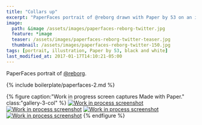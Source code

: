```yaml
---
title: "Collars up"
excerpt: "PaperFaces portrait of @reborg drawn with Paper by 53 on an iPad."
image: 
  path: &image /assets/images/paperfaces-reborg-twitter.jpg 
  feature: *image
  teaser: /assets/images/paperfaces-reborg-twitter-teaser.jpg
  thumbnail: /assets/images/paperfaces-reborg-twitter-150.jpg
tags: [portrait, illustration, Paper by 53, black and white]
last_modified_at: 2017-01-17T14:10:21-05:00
---
```


PaperFaces portrait of [@reborg](https://twitter.com/reborg).

{% include boilerplate/paperfaces-2.md %}

{% figure caption:"Work in progress screen captures Made with Paper." class:"gallery-3-col" %}
[![Work in process screenshot](/assets/images/paperfaces-reborg-process-1-600.jpg)](/assets/images/paperfaces-reborg-process-1-lg.jpg)
[![Work in process screenshot](/assets/images/paperfaces-reborg-process-2-600.jpg)](/assets/images/paperfaces-reborg-process-2-lg.jpg)
[![Work in process screenshot](/assets/images/paperfaces-reborg-process-3-600.jpg)](/assets/images/paperfaces-reborg-process-3-lg.jpg)
[![Work in process screenshot](/assets/images/paperfaces-reborg-process-4-600.jpg)](/assets/images/paperfaces-reborg-process-4-lg.jpg)
{% endfigure %}
